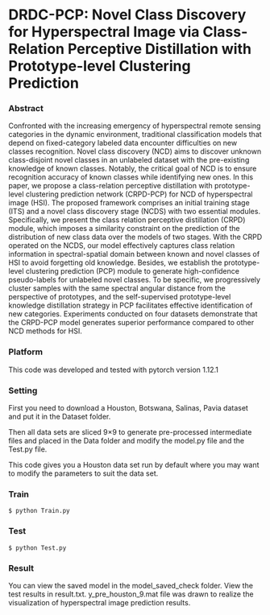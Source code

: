 # DRDC-PCP: Novel Class Discovery for Hyperspectral Image via Class-Relation Perceptive Distillation with Prototype-level Clustering Prediction 


### Abstract

Confronted with the increasing emergency of hyperspectral remote sensing categories in the dynamic environment, traditional classification models that depend on fixed-category labeled data encounter difficulties on new classes recognition. Novel class discovery (NCD) aims to discover unknown class-disjoint novel classes in an unlabeled dataset with the pre-existing knowledge of known classes. Notably, the critical goal of NCD is to ensure recognition accuracy of known classes while identifying new ones. In this paper, we propose a class-relation perceptive distillation with prototype-level clustering prediction network (CRPD-PCP) for NCD of hyperspectral image (HSI). The proposed framework comprises an initial training stage (ITS) and a novel class discovery stage (NCDS) with two essential modules. Specifically, we present the class relation perceptive distillation (CRPD) module, which imposes a similarity constraint on the prediction of the distribution of new class data over the models of two stages.  With the CRPD operated on the NCDS, our model effectively captures class relation information in spectral-spatial domain between known and novel classes of HSI to avoid forgetting old knowledge. Besides, we establish the prototype-level clustering prediction (PCP) module to generate high-confidence pseudo-labels for unlabeled novel classes. To be specific, we progressively cluster samples with the same spectral angular distance from the perspective of prototypes, and the self-supervised prototype-level knowledge distillation strategy in PCP facilitates effective identification of new categories. Experiments conducted on four datasets demonstrate that the CRPD-PCP model generates superior performance compared to other NCD methods for HSI.

### Platform

This code was developed and tested with pytorch version 1.12.1

### Setting

First you need to download a Houston, Botswana, Salinas, Pavia dataset and put it in the Dataset folder.

Then all data sets are sliced 9×9 to generate pre-processed intermediate files and placed in the Data folder and modify the model.py file and the Test.py file.

This code gives you a Houston data set run by default where you may want to modify the parameters to suit the data set.

### Train

```
$ python Train.py
```

### Test

```
$ python Test.py
```



### Result

You can view the saved model in the model_saved_check folder. View the test results in result.txt. y_pre_houston_9.mat file was drawn to realize the visualization of hyperspectral image prediction results.
